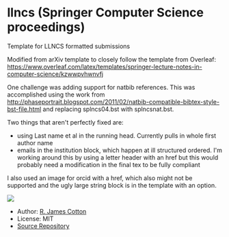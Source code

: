 # llncs (Springer Computer Science proceedings)

Template for LLNCS formatted submissions

Modified from arXiv template to closely follow the template from Overleaf:
    https://www.overleaf.com/latex/templates/springer-lecture-notes-in-computer-science/kzwwpvhwnvfj

One challenge was adding support for natbib references. This was accomplished using
the work from http://phaseportrait.blogspot.com/2011/02/natbib-compatible-bibtex-style-bst-file.html
and replacing splncs04.bst with splncsnat.bst.

Two things that aren't perfectly fixed are:
- using Last name et al in the running head. Currently pulls in whole first author name
- emails in the institution block, which happen at ill structured ordered. I'm working
  around this by using a letter header with an href but this would probably need a 
  modification in the final tex to be fully compliant

I also used an image for orcid with a href, which also might not be supported
and the ugly large string block is in the template with an option.


![](./thumbnail.png)

- Author: [R. James Cotton](https://github.com/peabody124)
- License: MIT
- [Source Repository](https://github.com/peabody124/myst-template-llncs)
